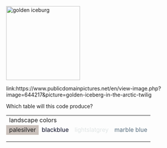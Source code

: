 <!DOCTYPE html>
<html lang="en-US">
  <body>
    <img src="https://www.publicdomainpictures.net/pictures/650000/velka/golden-iceberg-in-the-arctic-twilig.jpg" 
    alt="golden iceburg"
      width="200px" Height="200px"/>
    <p>link:https://www.publicdomainpictures.net/en/view-image.php?image=644217&picture=golden-iceberg-in-the-arctic-twilig</p>
   Which table will this code produce?
<table>
   <tr>
      <td colspan="3">landscape colors</td>
   </tr>
   <tr>
      <td style="background-color:rgb(201,192,187);">palesilver</td>
      <td style="color:rgb(4,7,32);">blackblue</td>
      <td style="color:rgb(224,229,229);">lightslatgrey</td>
      <td style="color:rgb(86,109,126);">marble blue</td>
   </tr>
   <tr>
      <td></td>
      <td></td>
      <td></td>
      <td></td>
   </tr>
   <tr>
      <td></td>
      <td></td>
      <td></td>
      <td></td>
   </tr>
   <tr>
      <td></td>
      <td></td>
      <td></td>
      <td></td>
   </tr>
</table>
  </body>
</html>

